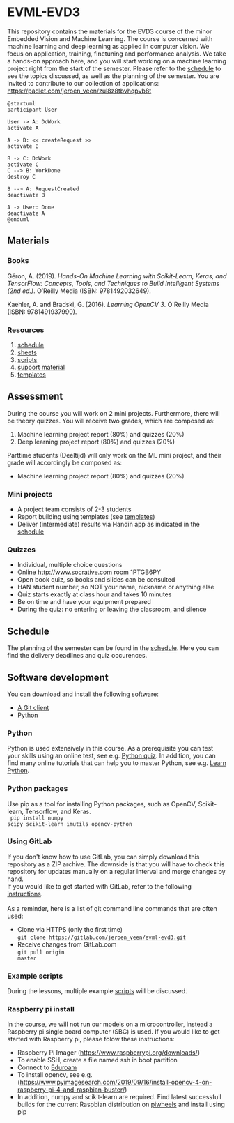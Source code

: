 # EVML-EVD3

This repository contains the materials for the EVD3 course of the minor Embedded Vision and Machine Learning.
The course is concerned with machine learning and deep learning as applied in computer vision.
We focus on application, training, finetuning and performance analysis.
We take a hands-on approach here, and you will start working on a machine learning project right from the start of the semester.
Please refer to the [schedule](https://gitlab.com/jeroen_veen/evml-evd3/-/tree/main/schedule) to see the topics discussed, as well as the planning of the semester.
You are invited to contribute to our collection of applications: https://padlet.com/jeroen_veen/zul8z8tbvhqpvb8t

```plantuml
@startuml
participant User

User -> A: DoWork
activate A

A -> B: << createRequest >>
activate B

B -> C: DoWork
activate C
C --> B: WorkDone
destroy C

B --> A: RequestCreated
deactivate B

A -> User: Done
deactivate A
@enduml
```

## Materials

### Books
Géron, A. (2019). *Hands-On Machine Learning with Scikit-Learn, Keras, and TensorFlow: Concepts, Tools, and Techniques to Build Intelligent Systems (2nd ed.)*. O’Reilly Media (ISBN: 9781492032649).

Kaehler, A. and Bradski, G. (2016). *Learning OpenCV 3*. O'Reilly Media (ISBN: 9781491937990).


### Resources
1. [schedule](https://gitlab.com/jeroen_veen/evml-evd3/-/tree/main/schedule)
2. [sheets](https://gitlab.com/jeroen_veen/evml-evd3/-/tree/main/sheets)
3. [scripts](https://gitlab.com/jeroen_veen/evml-evd3/-/tree/main/scripts)
4. [support material](https://gitlab.com/jeroen_veen/evml-evd3/-/tree/main/support%20material)
5. [templates](https://gitlab.com/jeroen_veen/evml-evd3/-/tree/main/templates) 


## Assessment
During the course you will work on 2 mini projects. Furthermore, there will be theory quizzes. You will receive two grades, which are composed as:

1. Machine learning project report (80%) and quizzes (20%)
2. Deep learning project report (80%) and quizzes (20%)

Parttime students (Deeltijd) will only work on the ML mini project, and their grade will accordingly be composed as: 
- Machine learning project report (80%) and quizzes (20%)


### Mini projects
* A project team consists of 2-3 students
* Report building using templates (see [templates](https://gitlab.com/jeroen_veen/evml-evd3/-/tree/main/templates))
* Deliver (intermediate) results via Handin app as indicated in the [schedule](https://gitlab.com/jeroen_veen/evml-evd3/-/tree/main/schedule)


### Quizzes
* Individual, multiple choice questions
* Online http://www.socrative.com room 1PTGB6PY
* Open book quiz, so books and slides can be consulted
* HAN student number, so NOT your name, nickname or anything else
* Quiz starts exactly at class hour and takes 10 minutes
* Be on time and have your equipment prepared
* During the quiz: no entering or leaving the classroom, and silence

## Schedule
The planning of the semester can be found in the [schedule](https://gitlab.com/jeroen_veen/evml-evd3/-/tree/main/schedule). Here you can find the delivery deadlines and quiz occurences.


## Software development
You can download and install the following software:

* [A Git client](https://docs.gitlab.com/ee/gitlab-basics/start-using-git.html)
* [Python](https://www.python.org/downloads/)


### Python
Python is used extensively in this course. As a prerequisite you can test your skills using an online test, see e.g. [Python quiz](https://www.w3schools.com/quiztest/quiztest.asp?qtest=PYTHON). In addition, you can find many online tutorials that can help you to master Python, see e.g. [Learn Python](https://www.youtube.com/watch?v=rfscVS0vtbw).


### Python packages
Use pip as a tool for installing Python packages, such as OpenCV, Scikit-learn, Tensorflow, and Keras.<br />
<code> pip install numpy scipy scikit-learn imutils opencv-python</code>


### Using GitLab
If you don't know how to use GitLab, you can simply download this repository as a ZIP archive. The downside is that you will have to check this repository for updates manually on a regular interval and merge changes by hand.<br />
If you would like to get started with GitLab, refer to the following [instructions](https://docs.gitlab.com/ee/gitlab-basics/start-using-git.html).<br />
<br />
As a reminder, here is a list of git command line commands that are often used:

* Clone via HTTPS (only the first time)<br />
  <code>git clone https://gitlab.com/jeroen_veen/evml-evd3.git</code>
* Receive changes from GitLab.com<br />
  <code>git pull origin master</code>


### Example scripts
During the lessons, multiple example [scripts](https://gitlab.com/jeroen_veen/evml-evd3/-/tree/main/scripts) will be discussed.


### Raspberry pi install
In the course, we will not run our models on a microcontroller, instead a Raspberry pi single board computer (SBC) is used. If you would like to get started with Raspberry pi, please folow these instructions:

* Raspberry Pi Imager (https://www.raspberrypi.org/downloads/)
* To enable SSH, create a file named ssh in boot partition
* Connect to [Eduroam](https://gitlab.com/jeroen_veen/evml-evd3/-/blob/main/support%20material/Raspberry%20Pi%20Debian%20Linux%20Wifi%20EDUROAM%20NL.pdf)
* To install opencv, see e.g. (https://www.pyimagesearch.com/2019/09/16/install-opencv-4-on-raspberry-pi-4-and-raspbian-buster/)
* In addition, numpy and scikit-learn are required. Find latest successfull builds for the current Raspbian distribution on [piwheels](https://www.piwheels.org/) and install using pip

